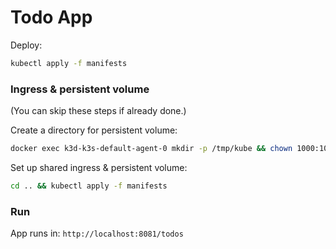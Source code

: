 # Todo App

Deploy:

```bash
kubectl apply -f manifests
```

### Ingress & persistent volume

(You can skip these steps if already done.)

Create a directory for persistent volume:

```bash
docker exec k3d-k3s-default-agent-0 mkdir -p /tmp/kube && chown 1000:1000 /tmp/kube
```

Set up shared ingress & persistent volume:

```bash
cd .. && kubectl apply -f manifests
```

### Run

App runs in: `http://localhost:8081/todos`
